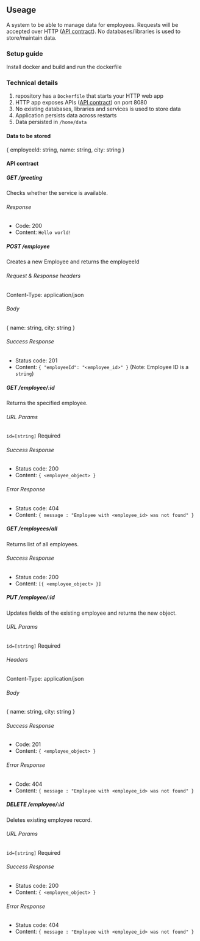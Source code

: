 ## Useage

A system to be able to manage data for employees. Requests will be accepted over HTTP ([API contract](#api-contract)). No databases/libraries is used to store/maintain data.


### Setup guide
Install docker and build and run the dockerfile


### Technical details
1. repository has a `Dockerfile` that starts your HTTP web app
2. HTTP app exposes APIs ([API contract](#api-contract)) on port 8080
3. No existing databases, libraries and services is used to store data
4. Application persists data across restarts
5. Data persisted in `/home/data`


#### Data to be stored

{
    employeeId: string,
    name: string,
    city: string
}


#### API contract
##### GET /greeting
  Checks whether the service is available.

###### Response
* Code: 200  
* Content: `Hello world!` 


##### POST /employee
Creates a new Employee and returns the employeeId

###### Request & Response headers
Content-Type: application/json

###### Body

{
    name: string,
    city: string
}


###### Success Response
* Status code: 201
* Content: `{ "employeeId": "<employee_id>" }` (Note: Employee ID is a `string`)


##### GET /employee/:id
Returns the specified employee.

###### URL Params
`id=[string]` Required

###### Success Response
* Status code: 200
* Content: `{ <employee_object> }`

###### Error Response
* Status code: 404
* Content: `{ message : "Employee with <employee_id> was not found" }`


##### GET /employees/all
Returns list of all employees.

###### Success Response
* Status code: 200
* Content: `[{ <employee_object> }]`


##### PUT /employee/:id
Updates fields of the existing employee and returns the new object.

###### URL Params
`id=[string]` Required

###### Headers
Content-Type: application/json

###### Body

{
    name: string,
    city: string
}


###### Success Response
* Code: 201
* Content: `{ <employee_object> }`

###### Error Response
* Code: 404
* Content: `{ message : "Employee with <employee_id> was not found" }`


##### DELETE /employee/:id
  Deletes existing employee record.

###### URL Params
`id=[string]` Required

###### Success Response
* Status code: 200
* Content:  `{ <employee_object> }`

###### Error Response
* Status code: 404
* Content: `{ message : "Employee with <employee_id> was not found" }`
